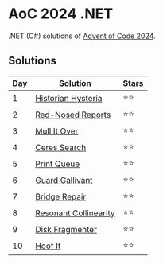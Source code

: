 # AoC 2024 .NET

.NET (C#) solutions of [Advent of Code 2024](https://adventofcode.com/2024).

## Solutions

|Day|Solution|Stars|
|--|--|--|
|1|[Historian Hysteria](https://github.com/melanchall/aoc2024net/blob/main/Aoc2024Net/Days/Day1.cs)|:star::star:|
|2|[Red-Nosed Reports](https://github.com/melanchall/aoc2024net/blob/main/Aoc2024Net/Days/Day2.cs)|:star::star:|
|3|[Mull It Over](https://github.com/melanchall/aoc2024net/blob/main/Aoc2024Net/Days/Day3.cs)|:star::star:|
|4|[Ceres Search](https://github.com/melanchall/aoc2024net/blob/main/Aoc2024Net/Days/Day4.cs)|:star::star:|
|5|[Print Queue](https://github.com/melanchall/aoc2024net/blob/main/Aoc2024Net/Days/Day5.cs)|:star::star:|
|6|[Guard Gallivant](https://github.com/melanchall/aoc2024net/blob/main/Aoc2024Net/Days/Day6.cs)|:star::star:|
|7|[Bridge Repair](https://github.com/melanchall/aoc2024net/blob/main/Aoc2024Net/Days/Day7.cs)|:star::star:|
|8|[Resonant Collinearity](https://github.com/melanchall/aoc2024net/blob/main/Aoc2024Net/Days/Day8.cs)|:star::star:|
|9|[Disk Fragmenter](https://github.com/melanchall/aoc2024net/blob/main/Aoc2024Net/Days/Day9.cs)|:star::star:|
|10|[Hoof It](https://github.com/melanchall/aoc2024net/blob/main/Aoc2024Net/Days/Day10.cs)|:star::star:|